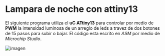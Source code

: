 # Lampara de noche con attiny13

El siguiente programa utiliza el **uC ATtiny13** para controlar por medio de
**PWM** la intensidad luminosa de un arreglo de leds a travez de dos botones
de 15 pasos para subir o bajar. El código esta escrito en *ASM* por medio de
*Microchip Studio*.

![imagen](https://i.imgur.com/5QZrZYA.jpg)
